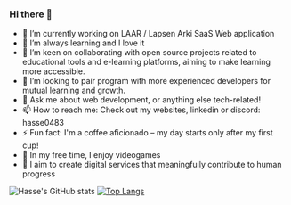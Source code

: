 ### Hi there 👋

- 🔭 I’m currently working on LAAR / Lapsen Arki SaaS Web application
- 🌱 I’m always learning and I love it
- 👯 I’m keen on collaborating with open source projects related to educational tools and e-learning platforms, aiming to make learning more accessible.
- 🤔 I’m looking to pair program with more experienced developers for mutual learning and growth.
- 💬 Ask me about web development, or anything else tech-related!
- 📫 How to reach me: Check out my websites, linkedin or discord: hasse0483
- ⚡ Fun fact: I'm a coffee aficionado – my day starts only after my first cup!
- 🎸 In my free time, I enjoy videogames
- 🚀 I aim to create digital services that meaningfully contribute to human progress

![Hasse's GitHub stats](https://github-readme-stats.vercel.app/api?username=Hasse331&theme=radical&show_icons=true)
[![Top Langs](https://github-readme-stats.vercel.app/api/top-langs/?username=Hasse331&layout=donut&hide=c++,cmake)](https://github.com/anuraghazra/github-readme-stats)



